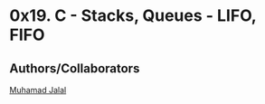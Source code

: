 # 0x19. C - Stacks, Queues - LIFO, FIFO

## Authors/Collaborators
[Muhamad Jalal](https://github.com/MuhamadJalal/monty/)
